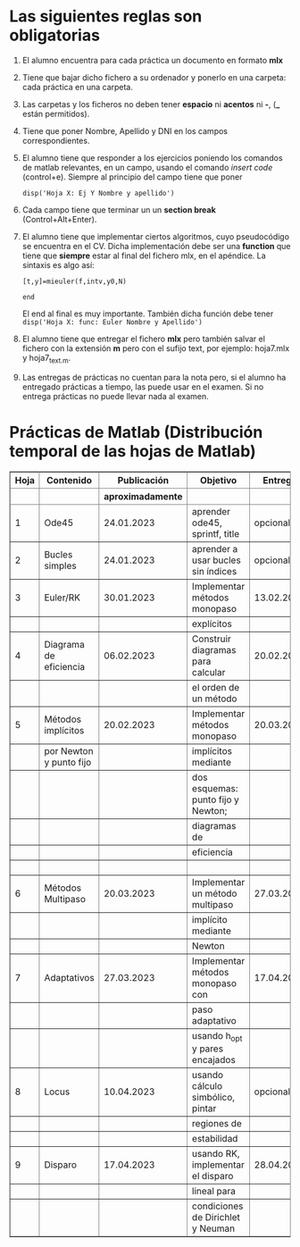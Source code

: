 
# Las siguientes reglas son obligatorias

1.  El alumno encuentra  para cada práctica un documento en formato **mlx**

2.  Tiene que bajar dicho fichero a su ordenador y ponerlo en una
    carpeta: cada práctica en una carpeta.

3.  Las carpetas y los ficheros no deben tener **espacio** ni
    **acentos** ni **-**, (**\_** están permitidos).

4.  Tiene que poner Nombre, Apellido y DNI en los campos correspondientes.

5.  El alumno tiene que responder a los ejercicios poniendo los
    comandos de matlab relevantes, en un campo, usando el comando
    *insert code* (control+e). Siempre al principio del campo tiene que poner
    
    `disp('Hoja X: Ej Y Nombre y apellido')`

6.  Cada campo tiene que terminar un un **section break** (Control+Alt+Enter).

7.  El alumno tiene que implementar ciertos algoritmos, cuyo
    pseudocódigo se encuentra en el CV. Dicha implementación debe
    ser una **function** que tiene que **siempre** estar al final del
    fichero mlx, en el apéndice. La sintaxis es algo así:
    
    `[t,y]=mieuler(f,intv,y0,N)`
    
    `end`
    
    El end al final es muy importante. También dicha función debe
    tener
    `disp('Hoja X: func: Euler Nombre y Apellido')`

8.  El alumno tiene que entregar el fichero **mlx** pero también
    salvar el fichero con la extensión **m** pero con el sufijo text,
    por ejemplo: hoja7.mlx y hoja7<sub>text.m</sub>.

9.  Las entregas de prácticas no cuentan para la nota pero, si el
    alumno ha entregado prácticas a tiempo, las puede usar en el
    examen. Si no entrega prácticas no puede llevar nada al examen.


# Prácticas de Matlab (Distribución temporal de las hojas de Matlab)

<table border="2" cellspacing="0" cellpadding="6" frame="border" rules="all">


<colgroup>
<col  class="org-right" />
</colgroup>

<colgroup>
<col  class="org-left" />
</colgroup>

<colgroup>
<col  class="org-left" />
</colgroup>

<colgroup>
<col  class="org-left" />
</colgroup>

<colgroup>
<col  class="org-left" />
</colgroup>
<thead>
<tr>
<th scope="col" class="org-right">Hoja</th>
<th scope="col" class="org-left">Contenido</th>
<th scope="col" class="org-left">Publicación</th>
<th scope="col" class="org-left">Objetivo</th>
<th scope="col" class="org-left">Entrega</th>
</tr>


<tr>
<th scope="col" class="org-right">&#xa0;</th>
<th scope="col" class="org-left">&#xa0;</th>
<th scope="col" class="org-left">aproximadamente</th>
<th scope="col" class="org-left">&#xa0;</th>
<th scope="col" class="org-left">&#xa0;</th>
</tr>
</thead>

<tbody>
<tr>
<td class="org-right">1</td>
<td class="org-left">Ode45</td>
<td class="org-left"><span class="timestamp-wrapper"><span class="timestamp"> 24.01.2023 </span></span></td>
<td class="org-left">aprender ode45, sprintf, title</td>
<td class="org-left">opcional</td>
</tr>
</tbody>

<tbody>
<tr>
<td class="org-right">2</td>
<td class="org-left">Bucles simples</td>
<td class="org-left"><span class="timestamp-wrapper"><span class="timestamp"> 24.01.2023 </span></span></td>
<td class="org-left">aprender a usar bucles sin índices</td>
<td class="org-left">opcional</td>
</tr>
</tbody>

<tbody>
<tr>
<td class="org-right">3</td>
<td class="org-left">Euler/RK</td>
<td class="org-left"><span class="timestamp-wrapper"><span class="timestamp"> 30.01.2023 </span></span></td>
<td class="org-left">Implementar métodos monopaso</td>
<td class="org-left"><span class="timestamp-wrapper"><span class="timestamp"> 13.02.2023 </span></span></td>
</tr>


<tr>
<td class="org-right">&#xa0;</td>
<td class="org-left">&#xa0;</td>
<td class="org-left">&#xa0;</td>
<td class="org-left">explícitos</td>
<td class="org-left">&#xa0;</td>
</tr>
</tbody>

<tbody>
<tr>
<td class="org-right">4</td>
<td class="org-left">Diagrama de eficiencia</td>
<td class="org-left"><span class="timestamp-wrapper"><span class="timestamp"> 06.02.2023 </span></span></td>
<td class="org-left">Construir diagramas para calcular</td>
<td class="org-left"><span class="timestamp-wrapper"><span class="timestamp"> 20.02.2023 </span></span></td>
</tr>


<tr>
<td class="org-right">&#xa0;</td>
<td class="org-left">&#xa0;</td>
<td class="org-left">&#xa0;</td>
<td class="org-left">el orden de un método</td>
<td class="org-left">&#xa0;</td>
</tr>
</tbody>

<tbody>
<tr>
<td class="org-right">5</td>
<td class="org-left">Métodos implícitos</td>
<td class="org-left"><span class="timestamp-wrapper"><span class="timestamp"> 20.02.2023 </span></span></td>
<td class="org-left">Implementar métodos monopaso</td>
<td class="org-left"><span class="timestamp-wrapper"><span class="timestamp"> 20.03.2023 </span></span></td>
</tr>


<tr>
<td class="org-right">&#xa0;</td>
<td class="org-left">por Newton y punto fijo</td>
<td class="org-left">&#xa0;</td>
<td class="org-left">implícitos mediante</td>
<td class="org-left">&#xa0;</td>
</tr>


<tr>
<td class="org-right">&#xa0;</td>
<td class="org-left">&#xa0;</td>
<td class="org-left">&#xa0;</td>
<td class="org-left">dos esquemas: punto fijo y Newton;</td>
<td class="org-left">&#xa0;</td>
</tr>


<tr>
<td class="org-right">&#xa0;</td>
<td class="org-left">&#xa0;</td>
<td class="org-left">&#xa0;</td>
<td class="org-left">diagramas de</td>
<td class="org-left">&#xa0;</td>
</tr>


<tr>
<td class="org-right">&#xa0;</td>
<td class="org-left">&#xa0;</td>
<td class="org-left">&#xa0;</td>
<td class="org-left">eficiencia</td>
<td class="org-left">&#xa0;</td>
</tr>


<tr>
<td class="org-right">&#xa0;</td>
<td class="org-left">&#xa0;</td>
<td class="org-left">&#xa0;</td>
<td class="org-left">&#xa0;</td>
<td class="org-left">&#xa0;</td>
</tr>
</tbody>

<tbody>
<tr>
<td class="org-right">6</td>
<td class="org-left">Métodos Multipaso</td>
<td class="org-left"><span class="timestamp-wrapper"><span class="timestamp"> 20.03.2023 </span></span></td>
<td class="org-left">Implementar un método multipaso</td>
<td class="org-left"><span class="timestamp-wrapper"><span class="timestamp"> 27.03.2023 </span></span></td>
</tr>


<tr>
<td class="org-right">&#xa0;</td>
<td class="org-left">&#xa0;</td>
<td class="org-left">&#xa0;</td>
<td class="org-left">implícito mediante</td>
<td class="org-left">&#xa0;</td>
</tr>


<tr>
<td class="org-right">&#xa0;</td>
<td class="org-left">&#xa0;</td>
<td class="org-left">&#xa0;</td>
<td class="org-left">Newton</td>
<td class="org-left">&#xa0;</td>
</tr>
</tbody>

<tbody>
<tr>
<td class="org-right">7</td>
<td class="org-left">Adaptativos</td>
<td class="org-left"><span class="timestamp-wrapper"><span class="timestamp"> 27.03.2023 </span></span></td>
<td class="org-left">Implementar métodos monopaso con</td>
<td class="org-left"><span class="timestamp-wrapper"><span class="timestamp"> 17.04.2023 </span></span></td>
</tr>


<tr>
<td class="org-right">&#xa0;</td>
<td class="org-left">&#xa0;</td>
<td class="org-left">&#xa0;</td>
<td class="org-left">paso adaptativo</td>
<td class="org-left">&#xa0;</td>
</tr>


<tr>
<td class="org-right">&#xa0;</td>
<td class="org-left">&#xa0;</td>
<td class="org-left">&#xa0;</td>
<td class="org-left">usando h<sub>opt</sub> y pares encajados</td>
<td class="org-left">&#xa0;</td>
</tr>
</tbody>

<tbody>
<tr>
<td class="org-right">8</td>
<td class="org-left">Locus</td>
<td class="org-left"><span class="timestamp-wrapper"><span class="timestamp"> 10.04.2023 </span></span></td>
<td class="org-left">usando cálculo simbólico, pintar</td>
<td class="org-left">opcional</td>
</tr>


<tr>
<td class="org-right">&#xa0;</td>
<td class="org-left">&#xa0;</td>
<td class="org-left">&#xa0;</td>
<td class="org-left">regiones de</td>
<td class="org-left">&#xa0;</td>
</tr>


<tr>
<td class="org-right">&#xa0;</td>
<td class="org-left">&#xa0;</td>
<td class="org-left">&#xa0;</td>
<td class="org-left">estabilidad</td>
<td class="org-left">&#xa0;</td>
</tr>
</tbody>

<tbody>
<tr>
<td class="org-right">9</td>
<td class="org-left">Disparo</td>
<td class="org-left"><span class="timestamp-wrapper"><span class="timestamp"> 17.04.2023 </span></span></td>
<td class="org-left">usando RK, implementar el disparo</td>
<td class="org-left"><span class="timestamp-wrapper"><span class="timestamp"> 28.04.2023 </span></span></td>
</tr>


<tr>
<td class="org-right">&#xa0;</td>
<td class="org-left">&#xa0;</td>
<td class="org-left">&#xa0;</td>
<td class="org-left">lineal para</td>
<td class="org-left">&#xa0;</td>
</tr>


<tr>
<td class="org-right">&#xa0;</td>
<td class="org-left">&#xa0;</td>
<td class="org-left">&#xa0;</td>
<td class="org-left">condiciones de Dirichlet y Neuman</td>
<td class="org-left">&#xa0;</td>
</tr>
</tbody>
</table>

